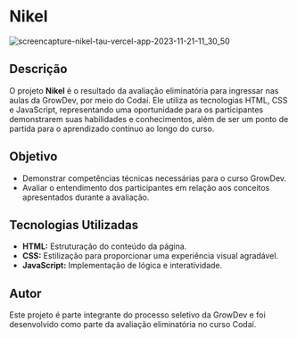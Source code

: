# Nikel

![screencapture-nikel-tau-vercel-app-2023-11-21-11_30_50](https://github.com/jessica-sobreira/Nikel/assets/117686537/e603bfed-4c5d-42f3-abc3-392be41db616)


## Descrição

O projeto **Nikel** é o resultado da avaliação eliminatória para ingressar nas aulas da GrowDev, por meio do Codaí. Ele utiliza as tecnologias HTML, CSS e JavaScript, representando uma oportunidade para os participantes demonstrarem suas habilidades e conhecimentos, além de ser um ponto de partida para o aprendizado contínuo ao longo do curso.

## Objetivo

- Demonstrar competências técnicas necessárias para o curso GrowDev.
- Avaliar o entendimento dos participantes em relação aos conceitos apresentados durante a avaliação.

## Tecnologias Utilizadas

- **HTML:** Estruturação do conteúdo da página.
- **CSS:** Estilização para proporcionar uma experiência visual agradável.
- **JavaScript:** Implementação de lógica e interatividade.

## Autor

Este projeto é parte integrante do processo seletivo da GrowDev e foi desenvolvido como parte da avaliação eliminatória no curso Codaí.

